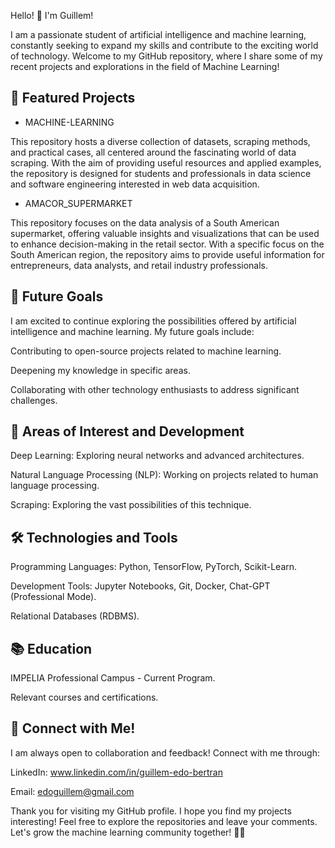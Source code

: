 Hello! 👋 I'm Guillem! 

I am a passionate student of artificial intelligence and machine learning, constantly seeking to expand my skills and contribute to the exciting world of technology. Welcome to my GitHub repository, where I share some of my recent projects and explorations in the field of Machine Learning!

## 🚀 Featured Projects

- MACHINE-LEARNING
  
This repository hosts a diverse collection of datasets, scraping methods, and practical cases, all centered around the fascinating world of data scraping. With the aim of providing useful resources and applied examples, the repository is designed for students and professionals in data science and software engineering interested in web data acquisition.

- AMACOR_SUPERMARKET
  
This repository focuses on the data analysis of a South American supermarket, offering valuable insights and visualizations that can be used to enhance decision-making in the retail sector. With a specific focus on the South American region, the repository aims to provide useful information for entrepreneurs, data analysts, and retail industry professionals.

## 🎯 Future Goals

I am excited to continue exploring the possibilities offered by artificial intelligence and machine learning. My future goals include:

Contributing to open-source projects related to machine learning.

Deepening my knowledge in specific areas.

Collaborating with other technology enthusiasts to address significant challenges.

## 🌱 Areas of Interest and Development

Deep Learning: Exploring neural networks and advanced architectures.

Natural Language Processing (NLP): Working on projects related to human language processing.

Scraping: Exploring the vast possibilities of this technique.

## 🛠️ Technologies and Tools

Programming Languages: Python, TensorFlow, PyTorch, Scikit-Learn.

Development Tools: Jupyter Notebooks, Git, Docker, Chat-GPT (Professional Mode).

Relational Databases (RDBMS).

## 📚 Education

IMPELIA Professional Campus - Current Program.

Relevant courses and certifications.

## 🤝 Connect with Me!

I am always open to collaboration and feedback! Connect with me through:

LinkedIn: www.linkedin.com/in/guillem-edo-bertran

Email: edoguillem@gmail.com

Thank you for visiting my GitHub profile. I hope you find my projects interesting! Feel free to explore the repositories and leave your comments.
Let's grow the machine learning community together! 🤖✨

